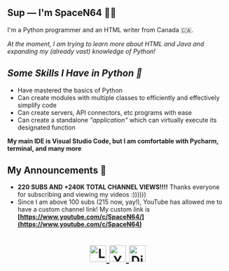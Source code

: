 <!-- Markdown -->
## Sup — I'm SpaceN64 👨‍💻

I'm a Python programmer and an HTML writer from Canada 🇨🇦.

_At the moment, I am trying to learn more about *HTML* and *Java* and expanding my (already vast) knowledge of *Python*!_

## ***Some Skills I Have in Python 🐍***
- Have mastered the basics of Python
- Can create modules with multiple classes to efficiently and effectively simplify code
- Can create servers, API connectors, etc programs with ease  
- Can create a standalone _"application"_ which can virtually execute its designated function

**My main IDE is Visual Studio Code, but I am comfortable with Pycharm, terminal, and many more**

## My Announcements 📣
- **220 SUBS AND +240K TOTAL CHANNEL VIEWS!!!!** Thanks everyone for subscribing and viewing my videos :))))))
- Since I am above 100 subs (215 now, yay!), YouTube has allowed me to have a custom channel link! My custom link is **[https://www.youtube.com/c/SpaceN64/](https://www.youtube.com/c/SpaceN64)**

<!--Link Buttons-->
<h1> <h1/> 

<div align="center">
  
<a href="https://linktr.ee/SpaceN64">
  <img alt="Linktree" width="auto" height="38" src="https://i.ibb.co/q7Yv5fP/button-linktree.png"/>
</a>  
  
<a href="https://www.youtube.com/c/SpaceN64">
  <img alt="Youtube" width="auto" height="38" src="https://i.ibb.co/VDZrwHP/button-youtube.png"/>
</a>

<a href="https://discords.com/bio/p/SpaceN64" />
  <img alt="Discord" width="auto" height="38" src="https://i.ibb.co/HNYR3Zp/button-discord-tag.png"/>
</a>
